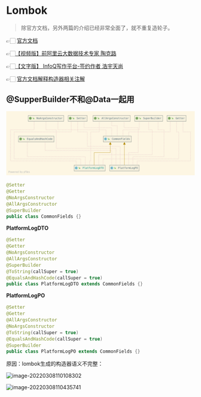 # Lombok


> 除官方文档，另外两篇的介绍已经非常全面了，就不重复造轮子。

👉🏻 [官方文档](https://objectcomputing.com/resources/publications/sett/january-2010-reducing-boilerplate-code-with-project-lombok)

👉🏻[【视频版】前阿里云大数据技术专家 陶克路](https://time.geekbang.org/dailylesson/detail/100056910?source=app_share)

👉🏻[【文字版】 InfoQ写作平台-签约作者 浩宇天尚](https://xie.infoq.cn/article/882f0ae7cdb560842434d53c0?source=app_share)

👉🏻 [官方文档解释构造器相关注解](https://projectlombok.org/features/constructor)



## @SupperBuilder不和@Data一起用

![PlatformLog](../images/e6c9d24ely1h02adi3pcoj21e20h2423.jpg)

```java
@Setter
@Getter
@NoArgsConstructor
@AllArgsConstructor
@SuperBuilder
public class CommonFields {}
```

**PlatformLogDTO**

```java
@Setter
@Getter
@NoArgsConstructor
@AllArgsConstructor
@SuperBuilder
@ToString(callSuper = true)
@EqualsAndHashCode(callSuper = true)
public class PlatformLogDTO extends CommonFields {}
```

**PlatformLogPO**

```java
@Setter
@Getter
@AllArgsConstructor
@NoArgsConstructor
@ToString(callSuper = true)
@EqualsAndHashCode(callSuper = true)
@SuperBuilder
public class PlatformLogPO extends CommonFields {}
```

原因：lombok生成的构造器语义不完整：



![image-20220308110108302](https://tva1.sinaimg.cn/large/e6c9d24ely1h02ak6v329j21bf0u0gx0.jpg)



![image-20220308110435741](https://tva1.sinaimg.cn/large/e6c9d24ely1h02anscpvrj22h20ouk3i.jpg)
